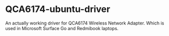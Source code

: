 # QCA6174-ubuntu-driver
An actually working driver for QCA6174 Wireless Network Adapter. Which is used in Microsoft Surface Go and Redmibook laptops.
